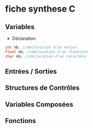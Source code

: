 # fiche synthese C

## Variables

* Déclaration:

```c
int nb; //déclaration d'un entier
float nb; //déclaration d'un floattant
char nb; //déclaration d'un caractère
```

## Entrées / Sorties

## Structures de Contrôles

## Variables Composées

## Fonctions
